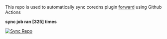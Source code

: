 This repo is used to automatically sync coredns plugin [forward](https://github.com/QZLin/forward) using Github Actions

**sync job ran [325] times**

[![Sync Repo](https://github.com/QZLin/coredns-extract/actions/workflows/sync.yaml/badge.svg)](https://github.com/QZLin/coredns-extract/actions/workflows/sync.yaml)
